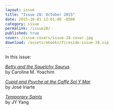```yaml
---
layout: issue
title: "Issue 28: October 2015"
date: 2015-10-01 12:01:00 -0500
category: issue
permalink: /issue28/
published: true
cover: /issue-covers/issue-28-cover.jpg
download: /assets/ebooks/fireside-issue-28.zip
---
```


In this issue:

[_Betty and the Squelchy Saurus_](/issue28/chapter/betty-and-the-squelchy-saurus/)<br/>
by Caroline M. Yoachim

[_Cupid and Psyche at the Caffé Sol Y Mar_](/issue28/chapter/cupid-and-psyche-at-the-caffe-sol-y-mar/)<br/>
by José Iriarte

[_Temporary Saints_](/issue28/chapter/temporary-saints/)<br/>
by JY Yang
